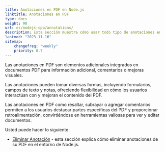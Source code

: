 ```yaml
---
title: Anotaciones en PDF en Node.js
linktitle: Anotaciones en PDF
type: docs
weight: 90
url: es/nodejs-cpp/annotations/
description: Esta sección muestra cómo usar todo tipo de anotaciones en su archivo PDF con Aspose.PDF para Node.js a través de C++.
lastmod: "2023-11-16"
sitemap:
    changefreq: "weekly"
    priority: 0.7
---
```


Las anotaciones en PDF son elementos adicionales integrados en documentos PDF para información adicional, comentarios o mejoras visuales. 

Las anotaciones pueden tomar diversas formas, incluyendo formularios, campos de texto y notas, ofreciendo flexibilidad en cómo los usuarios interactúan con y mejoran el contenido del PDF.

Las anotaciones en PDF como resaltar, subrayar o agregar comentarios permiten a los usuarios destacar partes específicas del PDF y proporcionar retroalimentación, convirtiéndose en herramientas valiosas para ver y editar documentos.

Usted puede hacer lo siguiente:

- [Eliminar Anotación](/pdf/nodejs-cpp/delete-annotation/) - esta sección explica cómo eliminar anotaciones de su PDF en el entorno de Node.js.